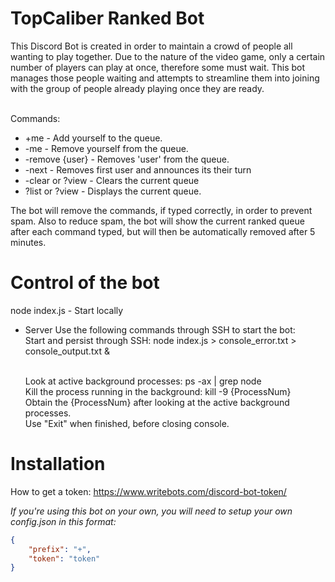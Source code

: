 TopCaliber Ranked Bot
====================
This Discord Bot is created in order to maintain a crowd of people all wanting to play together. Due to the nature of the video game, only a certain number of players can play at once, therefore some must wait. This bot manages those people waiting and attempts to streamline them into joining with the group of people already playing once they are ready.<br/><br/>

Commands:

* +me 			- Add yourself to the queue.
* -me 			- Remove yourself from the queue.
* -remove {user}	- Removes 'user' from the queue.
* -next			- Removes first user and announces its their turn
* -clear or ?view	- Clears the current queue
* ?list or ?view	- Displays the current queue.

The bot will remove the commands, if typed correctly, in order to prevent spam. Also to reduce spam, the bot will show the current ranked queue after each command typed, but will then be automatically removed after 5 minutes.


Control of the bot
====================

node index.js - Start locally

- Server
	Use the following commands through SSH to start the bot: 
	<br/>Start and persist through SSH: node index.js > console_error.txt > console_output.txt &

	<br/>Look at active background processes: ps -ax | grep node
	<br/>Kill the process running in the background: kill -9 {ProcessNum}
		<br/>Obtain the {ProcessNum} after looking at the active background processes.
	<br/>Use "Exit" when finished, before closing console.


Installation
====================

How to get a token: https://www.writebots.com/discord-bot-token/

*If you're using this bot on your own, you will need to setup your own config.json in this format:*

```json
{
	"prefix": "+",
	"token": "token"
}
```
